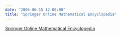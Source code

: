 ```yaml
---
date: "2006-06-15 12:00:00"
title: "Springer Online Mathematical Encyclopedia"
---
```


[Springer Online Mathematical Encyclopedia](/lemire/blog/2006/06-15-springer-online-mathematical-encyclopedia)

